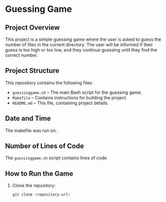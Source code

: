 # Guessing Game

## Project Overview

This project is a simple guessing game where the user is asked to guess the number of files in the current directory. The user will be informed if their guess is too high or too low, and they continue guessing until they find the correct number.

## Project Structure

This repository contains the following files:

- `guessinggame.sh` – The main Bash script for the guessing game.
- `Makefile` – Contains instructions for building the project.
- `README.md` – This file, containing project details.

## Date and Time

The makefile was run on: **<insert the date and time here>**.

## Number of Lines of Code

The `guessinggame.sh` script contains **<insert the number of lines here>** lines of code.

## How to Run the Game

1. Clone the repository:
   ```bash
   git clone <repository-url>
